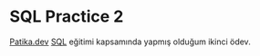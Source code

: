 # SQL Practice 2
[Patika.dev](https://www.patika.dev) [SQL](https://app.patika.dev/courses/sql) eğitimi kapsamında yapmış olduğum ikinci ödev.
